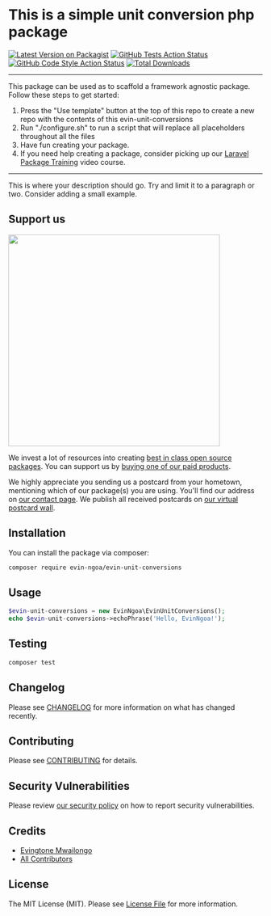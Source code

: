 # This is a simple unit conversion php package

[![Latest Version on Packagist](https://img.shields.io/packagist/v/evin-ngoa/evin-unit-conversions.svg?style=flat-square)](https://packagist.org/packages/evin-ngoa/evin-unit-conversions)
[![GitHub Tests Action Status](https://img.shields.io/github/workflow/status/evin-ngoa/evin-unit-conversions/run-tests?label=tests)](https://github.com/evin-ngoa/evin-unit-conversions/actions?query=workflow%3ATests+branch%3Amaster)
[![GitHub Code Style Action Status](https://img.shields.io/github/workflow/status/evin-ngoa/evin-unit-conversions/Check%20&%20fix%20styling?label=code%20style)](https://github.com/evin-ngoa/evin-unit-conversions/actions?query=workflow%3A"Check+%26+fix+styling"+branch%3Amaster)
[![Total Downloads](https://img.shields.io/packagist/dt/evin-ngoa/evin-unit-conversions.svg?style=flat-square)](https://packagist.org/packages/evin-ngoa/evin-unit-conversions)

---
This package can be used as to scaffold a framework agnostic package. Follow these steps to get started:

1. Press the "Use template" button at the top of this repo to create a new repo with the contents of this evin-unit-conversions
2. Run "./configure.sh" to run a script that will replace all placeholders throughout all the files
3. Have fun creating your package.
4. If you need help creating a package, consider picking up our <a href="https://laravelpackage.training">Laravel Package Training</a> video course.
---

This is where your description should go. Try and limit it to a paragraph or two. Consider adding a small example.

## Support us

[<img src="https://github-ads.s3.eu-central-1.amazonaws.com/evin-unit-conversions.jpg?t=1" width="419px" />](https://spatie.be/github-ad-click/evin-unit-conversions)

We invest a lot of resources into creating [best in class open source packages](https://spatie.be/open-source). You can support us by [buying one of our paid products](https://spatie.be/open-source/support-us).

We highly appreciate you sending us a postcard from your hometown, mentioning which of our package(s) you are using. You'll find our address on [our contact page](https://spatie.be/about-us). We publish all received postcards on [our virtual postcard wall](https://spatie.be/open-source/postcards).

## Installation

You can install the package via composer:

```bash
composer require evin-ngoa/evin-unit-conversions
```

## Usage

```php
$evin-unit-conversions = new EvinNgoa\EvinUnitConversions();
echo $evin-unit-conversions->echoPhrase('Hello, EvinNgoa!');
```

## Testing

```bash
composer test
```

## Changelog

Please see [CHANGELOG](CHANGELOG.md) for more information on what has changed recently.

## Contributing

Please see [CONTRIBUTING](.github/CONTRIBUTING.md) for details.

## Security Vulnerabilities

Please review [our security policy](../../security/policy) on how to report security vulnerabilities.

## Credits

- [Evingtone Mwailongo](https://github.com/Evin-Ngoa)
- [All Contributors](../../contributors)

## License

The MIT License (MIT). Please see [License File](LICENSE.md) for more information.
